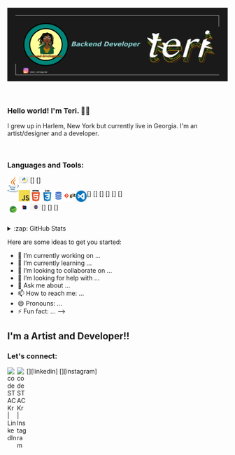 ![](banner.png)

<br>

### Hello world! I'm Teri. 👋🏿

I grew up in Harlem, New York but currently live in Georgia. I'm an artist/designer and a developer.

<br>

### Languages and Tools:

[<img align="left" alt="Java" width="26px" src="images/java.png" />]
[<img align="left" alt="Python" width="26px" src="images/python.png" />]

[<img align="left" alt="JavaScript" width="26px" src="images/js.png" />]
[<img align="left" alt="HTML5" width="26px" src="images/html.png" />]
[<img align="left" alt="CSS3" width="26px" src="images/css.png" />]
[<img align="left" alt="SQL" width="26px" src="images/sql.png" />]
[<img align="left" alt="Git" width="26px" src="images/git.png" />]
[<img align="left" alt="Visual Studio Code" width="26px" src="images/vscode.png" />]

[<img align="left" alt="Spring" width="26px" src="images/spring.png" />]
[<img align="left" alt="Intellij" width="26px" src="images/intelliji.png" />]
[<img align="left" alt="Eclipse" width="26px" src="images/eclipse.png" />]

<br />
<details>
  <summary>:zap: GitHub Stats</summary>
  [![GitHub stats](https://github-readme-stats.vercel.app/api?username=artreimagined)](https://github.com/anuraghazra/github-readme-stats)
</details>

Here are some ideas to get you started:

- 🔭 I’m currently working on ...
- 🌱 I’m currently learning ...
- 👯 I’m looking to collaborate on ...
- 🤔 I’m looking for help with ...
- 💬 Ask me about ...
- 📫 How to reach me: ...
- 😄 Pronouns: ...
- ⚡ Fun fact: ...
  -->

## I'm a Artist and Developer!!

### Let's connect:

[<img align="left" alt="codeSTACKr | LinkedIn" width="22px" src="https://cdn.jsdelivr.net/npm/simple-icons@v3/icons/linkedin.svg" />][linkedin]
[<img align="left" alt="codeSTACKr | Instagram" width="22px" src="https://cdn.jsdelivr.net/npm/simple-icons@v3/icons/instagram.svg" />][instagram]

<br />
<br />
